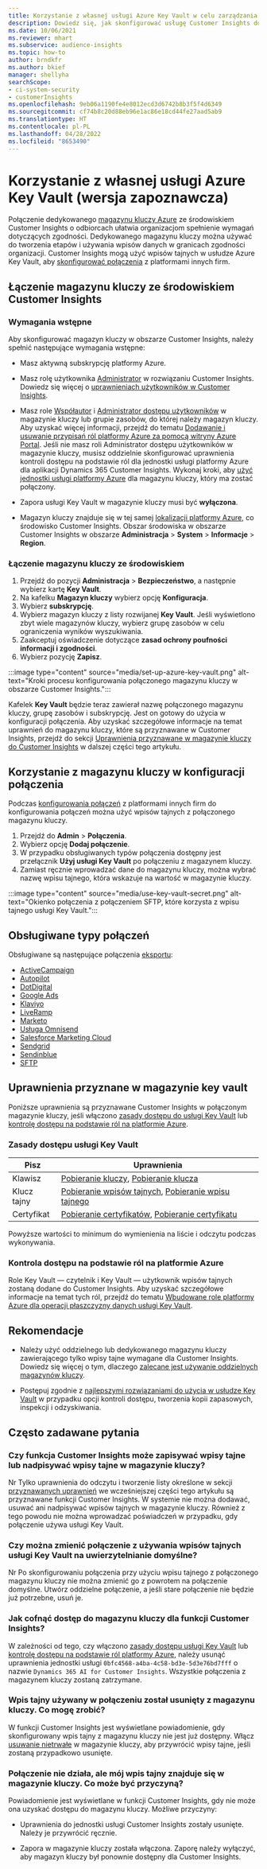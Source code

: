 ```yaml
---
title: Korzystanie z własnej usługi Azure Key Vault w celu zarządzania wpisani tajnymi
description: Dowiedz się, jak skonfigurować usługę Customer Insights do używania własnego magazynu kluczy Azure Key Vault.
ms.date: 10/06/2021
ms.reviewer: mhart
ms.subservice: audience-insights
ms.topic: how-to
author: brndkfr
ms.author: bkief
manager: shellyha
searchScope:
- ci-system-security
- customerInsights
ms.openlocfilehash: 9eb06a1190fe4e8012ecd3d6742b8b3f5f4d6349
ms.sourcegitcommit: cf74b8c20d88eb96e1ac86e18cd44fe27aad5ab9
ms.translationtype: HT
ms.contentlocale: pl-PL
ms.lasthandoff: 04/28/2022
ms.locfileid: "8653490"
---
```

# <a name="bring-your-own-azure-key-vault-preview"></a>Korzystanie z własnej usługi Azure Key Vault (wersja zapoznawcza)

Połączenie dedykowanego [magazynu kluczy Azure](/azure/key-vault/general/basic-concepts) ze środowiskiem Customer Insights o odbiorcach ułatwia organizacjom spełnienie wymagań dotyczących zgodności.
Dedykowanego magazynu kluczy można używać do tworzenia etapów i używania wpisów danych w granicach zgodności organizacji. Customer Insights mogą użyć wpisów tajnych w usłudze Azure Key Vault, aby [skonfigurować połączenia](connections.md) z platformami innych firm.

## <a name="link-the-key-vault-to-the-customer-insights-environment"></a>Łączenie magazynu kluczy ze środowiskiem Customer Insights

### <a name="prerequisites"></a>Wymagania wstępne

Aby skonfigurować magazyn kluczy w obszarze Customer Insights, należy spełnić następujące wymagania wstępne:

- Masz aktywną subskrypcję platformy Azure.

- Masz rolę użytkownika [Administrator](permissions.md#admin) w rozwiązaniu Customer Insights. Dowiedz się więcej o [uprawnieniach użytkowników w Customer Insights](permissions.md#assign-roles-and-permissions).

- Masz role [Współautor](/azure/role-based-access-control/built-in-roles#contributor) i [Administrator dostępu użytkowników](/azure/role-based-access-control/built-in-roles#user-access-administrator) w magazynie kluczy lub grupie zasobów, do której należy magazyn kluczy. Aby uzyskać więcej informacji, przejdź do tematu [Dodawanie i usuwanie przypisań ról platformy Azure za pomocą witryny Azure Portal](/azure/role-based-access-control/role-assignments-portal). Jeśli nie masz roli Administrator dostępu użytkowników w magazynie kluczy, musisz oddzielnie skonfigurować uprawnienia kontroli dostępu na podstawie ról dla jednostki usługi platformy Azure dla aplikacji Dynamics 365 Customer Insights. Wykonaj kroki, aby [użyć jednostki usługi platformy Azure](connect-service-principal.md) dla magazynu kluczy, który ma zostać połączony.

- Zapora usługi Key Vault w magazynie kluczy musi być **wyłączona**.

- Magazyn kluczy znajduje się w tej samej [lokalizacji platformy Azure](https://azure.microsoft.com/global-infrastructure/geographies/#overview), co środowisko Customer Insights. Obszar środowiska w obszarze Customer Insights w obszarze **Administracja** > **System** > **Informacje** > **Region**.

### <a name="link-a-key-vault-to-the-environment"></a>Łączenie magazynu kluczy ze środowiskiem

1. Przejdź do pozycji **Administracja** > **Bezpieczeństwo**, a następnie wybierz kartę **Key Vault**.
1. Na kafelku **Magazyn kluczy** wybierz opcję **Konfiguracja**.
1. Wybierz **subskrypcję**.
1. Wybierz magazyn kluczy z listy rozwijanej **Key Vault**. Jeśli wyświetlono zbyt wiele magazynów kluczy, wybierz grupę zasobów w celu ograniczenia wyników wyszukiwania.
1. Zaakceptuj oświadczenie dotyczące **zasad ochrony poufności informacji i zgodności**.
1. Wybierz pozycję **Zapisz**.

:::image type="content" source="media/set-up-azure-key-vault.png" alt-text="Kroki procesu konfigurowania połączonego magazynu kluczy w obszarze Customer Insights.":::

Kafelek **Key Vault** będzie teraz zawierał nazwę połączonego magazynu kluczy, grupę zasobów i subskrypcję. Jest on gotowy do użycia w konfiguracji połączenia.
Aby uzyskać szczegółowe informacje na temat uprawnień do magazynu kluczy, które są przyznawane w Customer Insights, przejdź do sekcji [Uprawnienia przyznawane w magazynie kluczy do Customer Insights](#permissions-granted-on-the-key-vault) w dalszej części tego artykułu.

## <a name="use-the-key-vault-in-the-connection-setup"></a>Korzystanie z magazynu kluczy w konfiguracji połączenia

Podczas [konfigurowania połączeń](connections.md) z platformami innych firm do konfigurowania połączeń można użyć wpisów tajnych z połączonego magazynu kluczy.

1. Przejdź do **Admin** > **Połączenia**.
1. Wybierz opcję **Dodaj połączenie**.
1. W przypadku obsługiwanych typów połączenia dostępny jest przełącznik **Użyj usługi Key Vault** po połączeniu z magazynem kluczy.
1. Zamiast ręcznie wprowadzać dane do magazynu kluczy, można wybrać nazwę wpisu tajnego, która wskazuje na wartość w magazynie kluczy.

:::image type="content" source="media/use-key-vault-secret.png" alt-text="Okienko połączenia z połączeniem SFTP, które korzysta z wpisu tajnego usługi Key Vault.":::

## <a name="supported-connection-types"></a>Obsługiwane typy połączeń

Obsługiwane są następujące połączenia [eksportu](export-destinations.md):

* [ActiveCampaign](export-active-campaign.md)
* [Autopilot](export-autopilot.md)
* [DotDigital](export-dotdigital.md)
* [Google Ads](export-google-ads.md)
* [Klaviyo](export-klaviyo.md)
* [LiveRamp](export-liveramp.md)
* [Marketo](export-marketo.md)
* [Usługa Omnisend](export-omnisend.md)
* [Salesforce Marketing Cloud](export-salesforce.md)
* [Sendgrid](export-sendgrid.md)
* [Sendinblue](export-sendinblue.md)
* [SFTP](export-sftp.md)

## <a name="permissions-granted-on-the-key-vault"></a>Uprawnienia przyznane w magazynie key vault

Poniższe uprawnienia są przyznawane Customer Insights w połączonym magazynie kluczy, jeśli włączono [zasady dostępu do usługi Key Vault](/azure/key-vault/general/assign-access-policy?tabs=azure-portal) lub [kontrolę dostępu na podstawie ról na platformie Azure](/azure/key-vault/general/rbac-guide?tabs=azure-cli).

### <a name="key-vault-access-policy"></a>Zasady dostępu usługi Key Vault

| Pisz        | Uprawnienia          |
| ----------- | -------------------- |
| Klawisz         | [Pobieranie kluczy](/rest/api/keyvault/get-keys), [Pobieranie klucza](/rest/api/keyvault/get-key)                                 |
| Klucz tajny      | [Pobieranie wpisów tajnych](/rest/api/keyvault/get-secrets), [Pobieranie wpisu tajnego](/rest/api/keyvault/get-secret)                     |
| Certyfikat | [Pobieranie certyfikatów](/rest/api/keyvault/get-certificates), [Pobieranie certyfikatu](/rest/api/keyvault/get-certificate) |

Powyższe wartości to minimum do wymienienia na liście i odczytu podczas wykonywania.

### <a name="azure-role-based-access-control"></a>Kontrola dostępu na podstawie ról na platformie Azure

Role Key Vault — czytelnik i Key Vault — użytkownik wpisów tajnych zostaną dodane do Customer Insights. Aby uzyskać szczegółowe informacje na temat tych ról, przejdź do tematu [Wbudowane role platformy Azure dla operacji płaszczyzny danych usługi Key Vault](/azure/key-vault/general/rbac-guide?tabs=azure-cli).

## <a name="recommendations"></a>Rekomendacje

- Należy użyć oddzielnego lub dedykowanego magazynu kluczy zawierającego tylko wpisy tajne wymagane dla Customer Insights. Dowiedz się więcej o tym, dlaczego [zalecane jest używanie oddzielnych magazynów kluczy](/azure/key-vault/general/best-practices#why-we-recommend-separate-key-vaults).

- Postępuj zgodnie z [najlepszymi rozwiązaniami do użycia w usłudze Key Vault](/azure/key-vault/general/best-practices#turn-on-logging) w przypadku opcji kontroli dostępu, tworzenia kopii zapasowych, inspekcji i odzyskiwania.

## <a name="frequently-asked-questions"></a>Często zadawane pytania

### <a name="can-customer-insights-write-secrets-or-overwrite-secrets-into-the-key-vault"></a>Czy funkcja Customer Insights może zapisywać wpisy tajne lub nadpisywać wpisy tajne w magazynie kluczy?

Nr Tylko uprawnienia do odczytu i tworzenie listy określone w sekcji [przyznawanych uprawnień](#permissions-granted-on-the-key-vault) we wcześniejszej części tego artykułu są przyznawane funkcji Customer Insights. W systemie nie można dodawać, usuwać ani nadpisywać wpisów tajnych w magazynie kluczy. Również z tego powodu nie można wprowadzać poświadczeń w przypadku, gdy połączenie używa usługi Key Vault.

### <a name="can-i-change-a-connection-from-using-key-vault-secrets-to-default-authentication"></a>Czy można zmienić połączenie z używania wpisów tajnych usługi Key Vault na uwierzytelnianie domyślne?

Nr Po skonfigurowaniu połączenia przy użyciu wpisu tajnego z połączonego magazynu kluczy nie można zmienić go z powrotem na połączenie domyślne. Utwórz oddzielne połączenie, a jeśli stare połączenie nie będzie już potrzebne, usuń je.

### <a name="how-can-i-revoke-access-to-a-key-vault-for-customer-insights"></a>Jak cofnąć dostęp do magazynu kluczy dla funkcji Customer Insights?

W zależności od tego, czy włączono [zasady dostępu usługi Key Vault](/azure/key-vault/general/assign-access-policy?tabs=azure-portal) lub [kontrolę dostępu na podstawie ról platformy Azure](/azure/key-vault/general/rbac-guide?tabs=azure-cli), należy usunąć uprawnienia jednostki usługi `0bfc4568-a4ba-4c58-bd3e-5d3e76bd7fff` o nazwie `Dynamics 365 AI for Customer Insights`. Wszystkie połączenia z magazynem kluczy zostaną zatrzymane.

### <a name="a-secret-thats-used-in-a-connection-got-removed-from-the-key-vault-what-can-i-do"></a>Wpis tajny używany w połączeniu został usunięty z magazynu kluczy. Co mogę zrobić?

W funkcji Customer Insights jest wyświetlane powiadomienie, gdy skonfigurowany wpis tajny z magazynu kluczy nie jest już dostępny. Włącz [usuwanie nietrwałe](/azure/key-vault/general/soft-delete-overview) w magazynie kluczy, aby przywrócić wpisy tajne, jeśli zostaną przypadkowo usunięte.

### <a name="a-connection-doesnt-work-but-my-secret-is-in-the-key-vault-what-might-be-the-cause"></a>Połączenie nie działa, ale mój wpis tajny znajduje się w magazynie kluczy. Co może być przyczyną?

Powiadomienie jest wyświetlane w funkcji Customer Insights, gdy nie może ona uzyskać dostępu do magazynu kluczy. Możliwe przyczyny:

- Uprawnienia do jednostki usługi Customer Insights zostały usunięte. Należy je przywrócić ręcznie.

- Zapora w magazynie kluczy została włączona. Zaporę należy wyłączyć, aby magazyn kluczy był ponownie dostępny dla Customer Insights.
